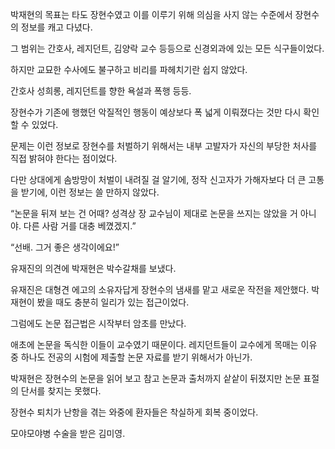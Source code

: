 박재현의 목표는 타도 장현수였고 이를 이루기 위해 의심을 사지 않는 수준에서 장현수의 정보를 캐고 다녔다.

그 범위는 간호사, 레지던트, 김양락 교수 등등으로 신경외과에 있는 모든 식구들이었다.

하지만 교묘한 수사에도 불구하고 비리를 파헤치기란 쉽지 않았다.

간호사 성희롱, 레지던트를 향한 욕설과 폭행 등등.

장현수가 기존에 행했던 악질적인 행동이 예상보다 폭 넓게 이뤄졌다는 것만 다시 확인할 수 있었다.

문제는 이런 정보로 장현수를 처벌하기 위해서는 내부 고발자가 자신의 부당한 처사를 직접 밝혀야 한다는 점이었다.

다만 상대에게 솜방망이 처벌이 내려질 걸 알기에, 정작 신고자가 가해자보다 더 큰 고통을 받기에, 이런 정보는 쓸 만하지 않았다.

“논문을 뒤져 보는 건 어때? 성격상 장 교수님이 제대로 논문을 쓰지는 않았을 거 아니야. 다른 사람 거를 대충 베꼈겠지.”

“선배. 그거 좋은 생각이에요!”

유재진의 의견에 박재현은 박수갈채를 보냈다.

유재진은 대형견 에고의 소유자답게 장현수의 냄새를 맡고 새로운 작전을 제안했다. 박재현이 봤을 때도 충분히 일리가 있는 접근이었다.

그럼에도 논문 접근법은 시작부터 암초를 만났다.

애초에 논문을 독식한 이들이 교수였기 때문이다. 레지던트들이 교수에게 목매는 이유 중 하나도 전공의 시험에 제출할 논문 자료를 받기 위해서가 아닌가.

박재현은 장현수의 논문을 읽어 보고 참고 논문과 출처까지 샅샅이 뒤졌지만 논문 표절의 단서를 찾지는 못했다.

장현수 퇴치가 난항을 겪는 와중에 환자들은 착실하게 회복 중이었다.

모야모야병 수술을 받은 김미영.